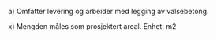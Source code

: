 a) Omfatter levering og arbeider med legging av valsebetong.

x) Mengden måles som prosjektert areal. Enhet: m2

